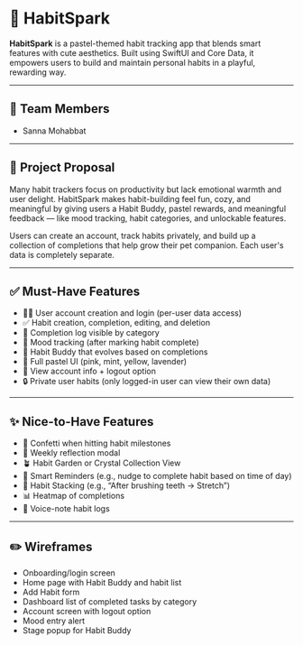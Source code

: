 # 🌸 HabitSpark

**HabitSpark** is a pastel-themed habit tracking app that blends smart features with cute aesthetics. Built using SwiftUI and Core Data, it empowers users to build and maintain personal habits in a playful, rewarding way.

---

## 👥 Team Members

- Sanna Mohabbat  


---

## 📌 Project Proposal

Many habit trackers focus on productivity but lack emotional warmth and user delight. HabitSpark makes habit-building feel fun, cozy, and meaningful by giving users a Habit Buddy, pastel rewards, and meaningful feedback — like mood tracking, habit categories, and unlockable features.

Users can create an account, track habits privately, and build up a collection of completions that help grow their pet companion. Each user's data is completely separate.

---

## ✅ Must-Have Features

- 🧑‍💻 User account creation and login (per-user data access)
- ✅ Habit creation, completion, editing, and deletion
- 📅 Completion log visible by category
- 📓 Mood tracking (after marking habit complete)
- 🐾 Habit Buddy that evolves based on completions
- 🎀 Full pastel UI (pink, mint, yellow, lavender)
- 👤 View account info + logout option
- 🔒 Private user habits (only logged-in user can view their own data)

---

## ✨ Nice-to-Have Features

- 🎉 Confetti when hitting habit milestones
- 📝 Weekly reflection modal
- 🪴 Habit Garden or Crystal Collection View
- 🔔 Smart Reminders (e.g., nudge to complete habit based on time of day)
- 🧩 Habit Stacking (e.g., “After brushing teeth → Stretch”)
- 📊 Heatmap of completions
- 🎤 Voice-note habit logs

---

## ✏️ Wireframes

- Onboarding/login screen
- Home page with Habit Buddy and habit list
- Add Habit form
- Dashboard list of completed tasks by category
- Account screen with logout option
- Mood entry alert
- Stage popup for Habit Buddy

